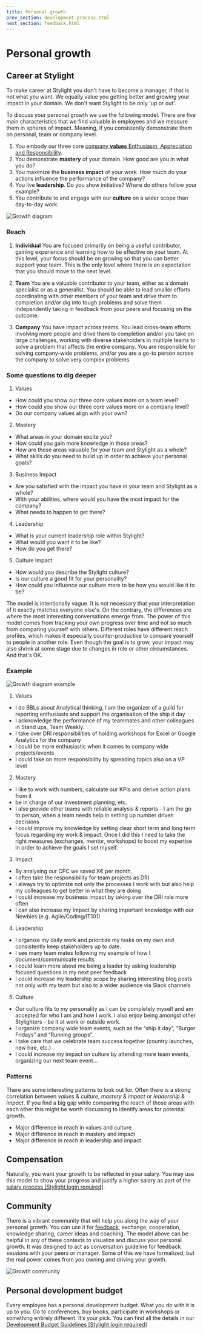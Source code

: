 ```yaml
---
title: Personal growth
prev_section: development-process.html
next_section: feedback.html
---
```


# Personal growth

## Career at Stylight

To make career at Stylight you don't have to become a manager, if that is not what you want. We equally value you getting better and growing your impact in your domain. We don't want Stylight to be only 'up or out'.

To discuss your personal growth we use the following model. There are five main characteristics that we find valuable in employees and we measure them in spheres of impact. Meaning, if you consistently demonstrate them on personal, team or company level.

1. You embody our three core [company **values** Enthusiasm, Appreciation and Responsibility](what-we-value.html).
2. You demonstrate **mastery** of your domain. How good are you in what you do?
3. You maximize the **business impact** of your work. How much do your actions influence the performance of the company?
4. You live **leadership**. Do you show initiative? Where do others follow your example?
5. You contribute to and engage with our **culture** on a wider scope than day-to-day work.

![Growth diagram](../assets/growthDiagram.png)

### Reach

1. **Individual**
You are focused primarily on being a useful contributor, gaining experience and learning how to be effective on your team. At this level, your focus should be on growing so that you can better support your team. This is the only level where there is an expectation that you should move to the next level.


2. **Team**
You are a valuable contributor to your team, either as a domain specialist or as a generalist. You should be able to lead smaller efforts coordinating with other members of your team and drive them to completion and/or dig into tough problems and solve them independently taking in feedback from your peers and focusing on the outcome.


3. **Company**
You have impact across teams. You lead cross-team efforts involving more people and drive them to completion and/or you take on large challenges, working with diverse stakeholders in multiple teams to solve a problem that affects the entire company. You are responsible for solving company-wide problems, and/or you are a go-to person across the company to solve very complex problems.

### Some questions to dig deeper

1. Values
 - How could you show our three core values more on a team level?
 - How could you show our three core values more on a company level?
 - Do our company values align with your own?
2. Mastery
 - What areas in your domain excite you?
 - How could you gain more knowledge in those areas?
 - How are these areas valuable for your team and Stylight as a whole?
 - What skills do you need to build up in order to achieve your personal goals?
3. Business Impact
 - Are you satisfied with the impact you have in your team and Stylight as a whole?
 - With your abilities, where would you have the most impact for the company?
 - What needs to happen to get there?
4. Leadership
 - What is your current leadership role within Stylight?
 - What would you want it to be like?
 - How do you get there?
5. Culture Impact
 - How would you describe the Stylight culture?
 - Is our culture a good fit for your personality?
 - How could you influence our culture more to be how you would like it to be?

The model is intentionally vague. It is not necessary that your interpretation of it exactly matches everyone else's. On the contrary, the differences are where the most interesting conversations emerge from. The power of this model comes from tracking your own progress over time and not so much from comparing yourself with others. Different roles have different reach profiles, which makes it especially counter-productive to compare yourself to people in another role. Even though the goal is to grow, your impact may also shrink at some stage due to changes in role or other circumstances. And that's OK.

### Example

![Growth diagram example](../assets/growthExample.png)

1. Values
 - I do BBLs about Analytical thinking, I am the organizer of a guild for reporting enthusiasts and support the organisation of the ship it day
 - I acknowledge the performance of my teammates and other colleagues in Stand ups, Team Weekly.
 - I take over DRI responsibilities of holding workshops for Excel or Google Analytics for the company
 - I could be more enthusiastic when it comes to company wide projects/events
 - I could take on more responsibility by spreading topics also on a VP level

2. Mastery
 - I like to work with numbers, calculate our KPIs and derive action plans from it
 - be in charge of our investment planning, etc.
 - I also provide other teams with reliable analysis & reports - I am the go to person, when a team needs help in setting up number driven decisions
 - I could improve my knowledge by setting clear short term and long term focus regarding my work & impact. Once I did this I need to take the right measures (exchanges, mentor, workshops) to boost my expertise in order to achieve the goals I set myself.

3. Impact
 - By analysing our CPC we saved X€ per month.
 - I often take the responsibility for team projects as DRI
 - I always try to optimize not only the processes I work with but also help my colleagues to get better in what they are doing
 - I could increase my business impact by taking over the DRI role more often
 - I can also increase my Impact by sharing important knowledge with our Newbies (e.g. Agile/Coding/IT101)

4. Leadership
 - I organize my daily work and prioritize my tasks on my own and consistently keep stakeholders up to date.
 - I see many team mates following my example of how I document/communicate results
 - I could learn more about me being a leader by asking leadership focused questions in my next peer feedback 
 - I could increase my leadership scope by sharing interesting blog posts not only with my team but also to a wider audience via Slack channels

5. Culture
 - Our culture fits to my personality as I can be completely myself and am accepted for who I am and how I work. I also enjoy being amongst other Stylighters - be it at work or outside work.
 - I organize company wide team events, such as the “ship it day”, “Burger Fridays” and “Running groups”.
 - I take care that we celebrate team success together (country launches, new hire, etc.)
 - I could increase my impact on culture by attending more team events, organizing our next team event...

### Patterns

There are some interesting patterns to look out for. Often there is a strong correlation between _values_ & _culture_, _mastery_ & _impact_ or _leadership_ & _impact_. If you find a big gap while comparing the reach of those areas with each other this might be worth discussing to identify areas for potential growth.

- Major difference in reach in values and culture
- Major difference in reach in mastery and impact
- Major difference in reach in leadership and impact

## Compensation

Naturally, you want your growth to be reflected in your salary. You may use this model to show your progress and justify a higher salary as part of the [salary process [Stylight login required]](https://docs.google.com/a/stylight.de/presentation/d/1jGiCxMJwMTlia3riwsAjKGRQOh800uvf7dbWrwx8zbU/edit?usp=sharing).


## Community

There is a vibrant community that will help you along the way of your personal growth. You can use it for [feedback](feedback.html), exchange, cooperation, knowledge sharing, career ideas and coaching. The model above can be helpful in any of these contexts to visualize and discuss your personal growth. It was designed to act as conversation guideline for feedback sessions with your peers or manager. Some of this we have formalized, but the real power comes from you owning and driving your growth.

![Growth community](../assets/growthCommunity.png)


## Personal development budget

Every employee has a personal development budget. What you do with it is up to you. Go to conferences, buy books, participate in workshops or something entirely different. It’s your pick. You can find all the details in our [Development Budget Guidelines [Stylight login required]](https://docs.google.com/document/d/1yB6Ahp-iW8YsKSETBSXsO_wEw7skE4_weLBJPoI6kXs)
